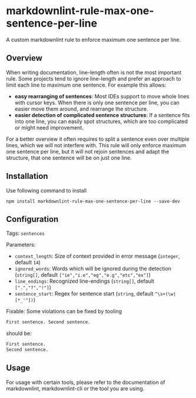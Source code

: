 # markdownlint-rule-max-one-sentence-per-line

A custom markdownlint rule to enforce maximum one sentence per line.

## Overview

When writing documentation, line-length often is not the most important rule.
Some projects tend to ignore line-length and prefer an approach to limit each line to maximum one sentence.
For example this allows:

* **easy rearranging of sentences**:
    Most IDEs support to move whole lines with cursor keys.
    When there is only one sentence per line, you can easier move them around, and rearrange the structure.
* **easier detection of complicated sentence structures**:
    If a sentence fits into one line, you can easily spot structures, which are too complicated or might need improvement.

For a better overview it often requires to split a sentence even over multiple lines, which we will not interfere with.
This rule will only enforce maximum one sentence per line, but it will not rejoin sentences and adapt the structure, that one sentence will be on just one line.

## Installation

Use following command to install

```console
npm install markdownlint-rule-max-one-sentence-per-line --save-dev
```

## Configuration

Tags: `sentences`

Parameters:

- `context_length`: Size of context provided in error message (`integer`,
  default `14`)
- `ignored_words`: Words which will be ignored during the detection
  (`string[]`, default `["ie","i.e","eg","e.g","etc","ex"]`)
- `line_endings`: Recognized line-endings (`string[]`, default `[".","?","!"]`)
- `sentence_start`: Regex for sentence start (`string`, default
  `^\s+(\w|[*_'"])`)

Fixable: Some violations can be fixed by tooling

```markdown
First sentence. Second sentence.
```

should be:

```markdown
First sentence.
Second sentence.
```

## Usage

For usage with certain tools, please refer to the documentation of markdownlint, markdownlint-cli or the tool you are using.
